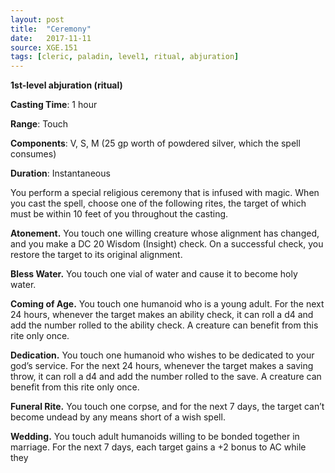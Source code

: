 ```yaml
---
layout: post
title:  "Ceremony"
date:   2017-11-11
source: XGE.151
tags: [cleric, paladin, level1, ritual, abjuration]
---
```


**1st-level abjuration (ritual)**

**Casting Time**: 1 hour

**Range**: Touch

**Components**: V, S, M (25 gp worth of powdered silver, which the spell consumes)

**Duration**: Instantaneous

You perform a special religious ceremony that is infused with magic. When you cast the spell, choose one of the following rites, the target of which must be within 10 feet of you throughout the casting.

**Atonement.** You touch one willing creature whose alignment has changed, and you make a DC 20 Wisdom (Insight) check. On a successful check, you restore the target to its original alignment.

**Bless Water.** You touch one vial of water and cause it to become holy water.

**Coming of Age.** You touch one humanoid who is a young adult. For the next 24 hours, whenever the target makes an ability check, it can roll a d4 and add the number rolled to the ability check. A creature can benefit from this rite only once.

**Dedication.** You touch one humanoid who wishes to be dedicated to your god’s service. For the next 24 hours, whenever the target makes a saving throw, it can roll a d4 and add the number rolled to the save. A creature can benefit from this rite only once.

**Funeral Rite.** You touch one corpse, and for the next 7 days, the target can’t become undead by any means short of a wish spell.

**Wedding.** You touch adult humanoids willing to be bonded together in marriage. For the next 7 days, each target gains a +2 bonus to AC while they
